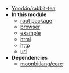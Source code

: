 - [Yoorkin/rabbit-tea](Yoorkin/rabbit-tea/)
- **In this module**
  - [root package](Yoorkin/rabbit-tea/members)
  - [browser](Yoorkin/rabbit-tea/browser/members)
  - [example](Yoorkin/rabbit-tea/example/members)
  - [html](Yoorkin/rabbit-tea/html/members)
  - [http](Yoorkin/rabbit-tea/http/members)
  - [url](Yoorkin/rabbit-tea/url/members)
- **Dependencies**
  - [moonbitlang/core](moonbitlang/core/)